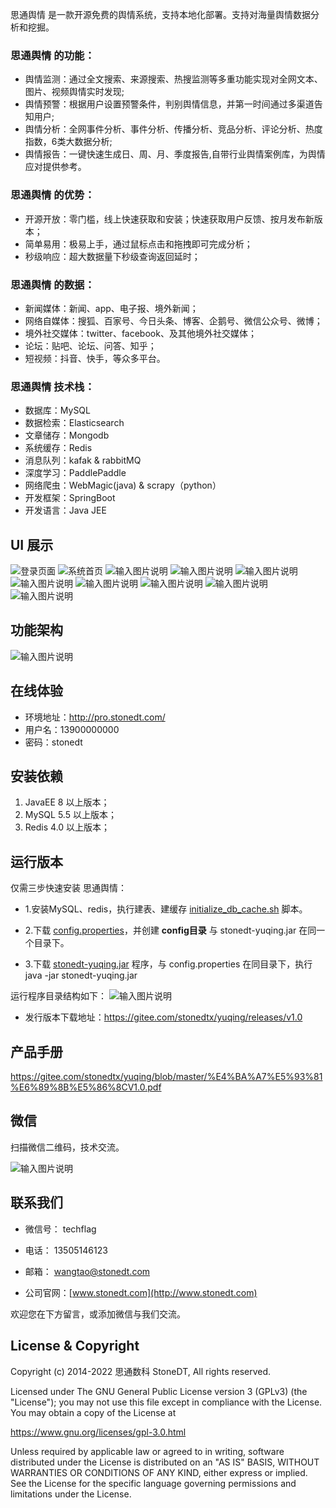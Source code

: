 思通舆情 是一款开源免费的舆情系统，支持本地化部署。支持对海量舆情数据分析和挖掘。
<br>

### 思通舆情 的功能：

-   舆情监测：通过全文搜索、来源搜索、热搜监测等多重功能实现对全网文本、图片、视频舆情实时发现;
-   舆情预警：根据用户设置预警条件，判别舆情信息，并第一时间通过多渠道告知用户;
-   舆情分析：全网事件分析、事件分析、传播分析、竞品分析、评论分析、热度指数，6类大数据分析;
-   舆情报告：一键快速生成日、周、月、季度报告,自带行业舆情案例库，为舆情应对提供参考。


### 思通舆情 的优势：

-   开源开放：零门槛，线上快速获取和安装；快速获取用户反馈、按月发布新版本；
-   简单易用：极易上手，通过鼠标点击和拖拽即可完成分析；
-   秒级响应：超大数据量下秒级查询返回延时；


### 思通舆情 的数据：

-   新闻媒体：新闻、app、电子报、境外新闻；
-   网络自媒体：搜狐、百家号、今日头条、博客、企鹅号、微信公众号、微博；
-   境外社交媒体：twitter、facebook、及其他境外社交媒体；
-   论坛：贴吧、论坛、问答、知乎；
-   短视频：抖音、快手，等众多平台。


### 思通舆情 技术栈：

- 数据库：MySQL
- 数据检索：Elasticsearch
- 文章储存：Mongodb
- 系统缓存：Redis
- 消息队列：kafak & rabbitMQ
- 深度学习：PaddlePaddle
- 网络爬虫：WebMagic(java) & scrapy（python）
- 开发框架：SpringBoot
- 开发语言：Java JEE


## UI 展示
![登录页面](ProIMG/login.png)
![系统首页](ProIMG/main2.png)
![输入图片说明](ProIMG/main.png)
![输入图片说明](ProIMG/main3.png)
![输入图片说明](ProIMG/main4.png)
![输入图片说明](ProIMG/report.png)
![输入图片说明](ProIMG/shijian.png)
![输入图片说明](ProIMG/xiangqing.png)
![输入图片说明](ProIMG/secher.png)
![输入图片说明](ProIMG/jiance.png)


## 功能架构
![输入图片说明](ProIMG/gongneng-jiagou.png)

 
## 在线体验

-   环境地址：<http://pro.stonedt.com/>
-   用户名：13900000000
-   密码：stonedt


## 安装依赖
1. JavaEE 8 以上版本；
2. MySQL 5.5 以上版本；
3. Redis 4.0 以上版本；


## 运行版本

仅需三步快速安装 思通舆情：

-  1.安装MySQL、redis，执行建表、建缓存 [initialize_db_cache.sh](https://gitee.com/stonedtx/yuqing/raw/master/initialize_db_cache.sh)  脚本。

-  2.下载 [config.properties](https://gitee.com/stonedtx/yuqing/raw/master/config/config.properties)，并创建 **config目录**  与 stonedt-yuqing.jar 在同一个目录下。

-  3.下载 [stonedt-yuqing.jar](https://gitee.com/stonedtx/yuqing/attach_files/965888/download/stonedt-yuqing.jar) 程序，与 config.properties 在同目录下，执行 java -jar stonedt-yuqing.jar

运行程序目录结构如下：
![输入图片说明](ProIMG/run-dir.png)


-  发行版本下载地址：https://gitee.com/stonedtx/yuqing/releases/v1.0




## 产品手册

https://gitee.com/stonedtx/yuqing/blob/master/%E4%BA%A7%E5%93%81%E6%89%8B%E5%86%8CV1.0.pdf


## 微信
   扫描微信二维码，技术交流。

 ![输入图片说明](ProIMG/%E8%81%94%E7%B3%BB%E6%88%91%E4%BB%AC-%E4%B8%AA%E4%BA%BA%E5%BE%AE%E4%BF%A1.jpg)


## 联系我们

+ 微信号： techflag  

+ 电话： 13505146123

+ 邮箱： wangtao@stonedt.com

+ 公司官网：[www.stonedt.com](http://www.stonedt.com)

欢迎您在下方留言，或添加微信与我们交流。


## License & Copyright

Copyright (c) 2014-2022 思通数科 StoneDT, All rights reserved.

Licensed under The GNU General Public License version 3 (GPLv3)  (the "License"); you may not use this file except in compliance with the License. You may obtain a copy of the License at

<https://www.gnu.org/licenses/gpl-3.0.html>

Unless required by applicable law or agreed to in writing, software distributed under the License is distributed on an "AS IS" BASIS, WITHOUT WARRANTIES OR CONDITIONS OF ANY KIND, either express or implied. See the License for the specific language governing permissions and limitations under the License.
